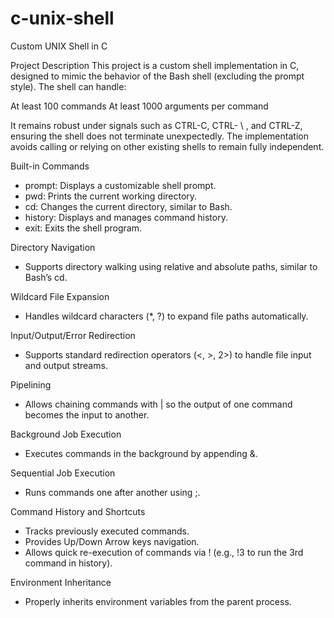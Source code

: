 # c-unix-shell
Custom UNIX Shell in C

Project Description
This project is a custom shell implementation in C, designed to mimic the behavior of the Bash shell (excluding the prompt style). The shell can handle:

At least 100 commands
At least 1000 arguments per command
 
It remains robust under signals such as CTRL-C, CTRL- \ , and CTRL-Z, ensuring the shell does not terminate unexpectedly. The implementation avoids calling or relying on other existing shells to remain fully independent.

Built-in Commands
- prompt: Displays a customizable shell prompt.
- pwd: Prints the current working directory.
- cd: Changes the current directory, similar to Bash.
- history: Displays and manages command history.
- exit: Exits the shell program.

Directory Navigation
- Supports directory walking using relative and absolute paths, similar to Bash’s cd.

Wildcard File Expansion
- Handles wildcard characters (*, ?) to expand file paths automatically.

Input/Output/Error Redirection
- Supports standard redirection operators (<, >, 2>) to handle file input and output streams.

Pipelining
- Allows chaining commands with | so the output of one command becomes the input to another.

Background Job Execution
- Executes commands in the background by appending &.

Sequential Job Execution
- Runs commands one after another using ;.

Command History and Shortcuts
- Tracks previously executed commands.
- Provides Up/Down Arrow keys navigation.
- Allows quick re-execution of commands via ! (e.g., !3 to run the 3rd command in history).

Environment Inheritance
- Properly inherits environment variables from the parent process.
